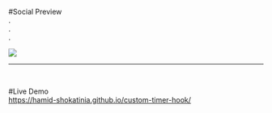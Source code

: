 #Social Preview 
<br>
.
<br>
.
<br>
.
<br>

<img src="https://user-images.githubusercontent.com/111693080/213926129-d34df13f-ebc8-4245-b257-8dffc6830b18.gif">
<br>
<hr>
<br>

#Live Demo
<br>
https://hamid-shokatinia.github.io/custom-timer-hook/
